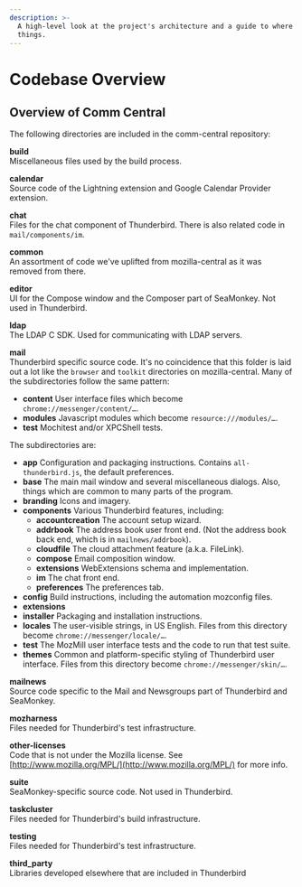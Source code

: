 ```yaml
---
description: >-
  A high-level look at the project's architecture and a guide to where to find
  things.
---
```


# Codebase Overview

## Overview of Comm Central

The following directories are included in the comm-central repository:

**build**  
Miscellaneous files used by the build process.

**calendar**  
Source code of the Lightning extension and Google Calendar Provider extension.

**chat**  
Files for the chat component of Thunderbird. There is also related code in `mail/components/im`.

**common**  
An assortment of code we've uplifted from mozilla-central as it was removed from there.

**editor**  
UI for the Compose window and the Composer part of SeaMonkey. Not used in Thunderbird.

**ldap**  
The LDAP C SDK. Used for communicating with LDAP servers.

**mail**  
Thunderbird specific source code. It's no coincidence that this folder is laid out a lot like the `browser` and `toolkit` directories on mozilla-central. Many of the subdirectories follow the same pattern:

* **content** User interface files which become `chrome://messenger/content/…`.
* **modules** Javascript modules which become `resource:///modules/…`.
* **test** Mochitest and/or XPCShell tests.

The subdirectories are:

* **app** Configuration and packaging instructions. Contains `all-thunderbird.js`, the default preferences.
* **base** The main mail window and several miscellaneous dialogs. Also, things which are common to many parts of the program.
* **branding** Icons and imagery.
* **components** Various Thunderbird features, including:
  * **accountcreation** The account setup wizard.
  * **addrbook** The address book user front end. \(Not the address book back end, which is in `mailnews/addrbook`\).
  * **cloudfile** The cloud attachment feature \(a.k.a. FileLink\).
  * **compose** Email composition window.
  * **extensions** WebExtensions schema and implementation.
  * **im** The chat front end.
  * **preferences** The preferences tab.
* **config** Build instructions, including the automation mozconfig files.
* **extensions**
* **installer** Packaging and installation instructions.
* **locales** The user-visible strings, in US English. Files from this directory become `chrome://messenger/locale/…`.
* **test** The MozMill user interface tests and the code to run that test suite.
* **themes** Common and platform-specific styling of Thunderbird user interface. Files from this directory become `chrome://messenger/skin/…`.

**mailnews**  
Source code specific to the Mail and Newsgroups part of Thunderbird and SeaMonkey.

**mozharness**  
Files needed for Thunderbird's test infrastructure.

**other-licenses**  
Code that is not under the Mozilla license. See [http://www.mozilla.org/MPL/](http://www.mozilla.org/MPL/) for more info.

**suite**  
SeaMonkey-specific source code. Not used in Thunderbird.

**taskcluster**  
Files needed for Thunderbird's build infrastructure.

**testing**  
Files needed for Thunderbird's test infrastructure.

**third\_party**  
Libraries developed elsewhere that are included in Thunderbird

